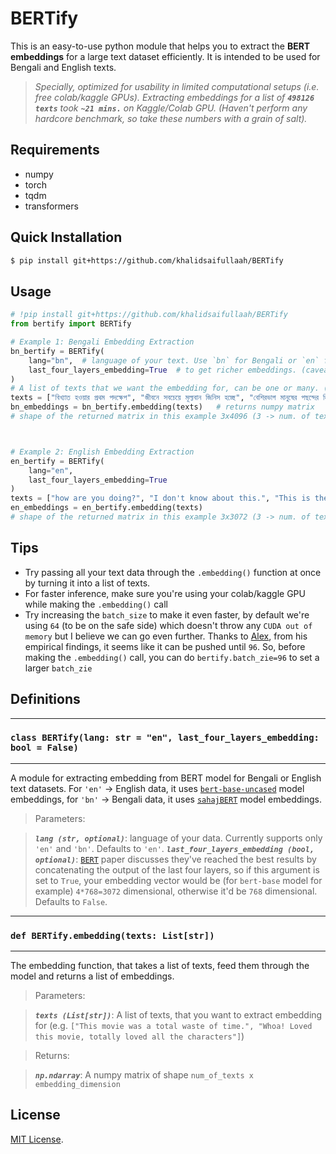 # BERTify

This is an easy-to-use python module that helps you to extract the **BERT embeddings** for a large text dataset efficiently. It is intended to be used for Bengali and English texts.

>_Specially, optimized for usability in limited computational setups (i.e. free colab/kaggle GPUs). Extracting embeddings for a list of **`498126 texts`** took **`~21 mins.`** on Kaggle/Colab GPU. (Haven't perform any hardcore benchmark, so take these numbers with a grain of salt)._

## Requirements
- numpy
- torch
- tqdm
- transformers

## Quick Installation
```bash
$ pip install git+https://github.com/khalidsaifullaah/BERTify
```

## Usage

```python
# !pip install git+https://github.com/khalidsaifullaah/BERTify
from bertify import BERTify

# Example 1: Bengali Embedding Extraction
bn_bertify = BERTify(
    lang="bn",  # language of your text. Use `bn` for Bengali or `en` for English
    last_four_layers_embedding=True  # to get richer embeddings. (caveat: dimension is high)
)
# A list of texts that we want the embedding for, can be one or many. (You can turn your whole dataset into a list of texts and pass it into the method for faster embedding extraction)
texts = ["বিখ্যাত হওয়ার প্রথম পদক্ষেপ", "জীবনে সবচেয়ে মূল্যবান জিনিস হচ্ছে", "বেশিরভাগ মানুষের পছন্দের জিনিস হচ্ছে"]
bn_embeddings = bn_bertify.embedding(texts)   # returns numpy matrix 
# shape of the returned matrix in this example 3x4096 (3 -> num. of texts, 4096 -> embedding dim.)



# Example 2: English Embedding Extraction
en_bertify = BERTify(
    lang="en",
    last_four_layers_embedding=True
)
texts = ["how are you doing?", "I don't know about this.", "This is the most important thing."]
en_embeddings = en_bertify.embedding(texts) 
# shape of the returned matrix in this example 3x3072 (3 -> num. of texts, 3072 -> embedding dim.)
```

## Tips

- Try passing all your text data through the `.embedding()` function at once by turning it into a list of texts.
- For faster inference, make sure you're using your colab/kaggle GPU while making the `.embedding()` call
- Try increasing the `batch_size` to make it even faster, by default we're using `64` (to be on the safe side) which doesn't throw any `CUDA out of memory` but I believe we can go even further. Thanks to [Alex](https://afmck.in/), from his empirical findings, it seems like it can be pushed until `96`. So, before making the `.embedding()` call, you can do `bertify.batch_zie=96` to set a larger `batch_zie`

## Definitions
---------------
### **`class BERTify(lang: str = "en", last_four_layers_embedding: bool = False)`**
---------------
A module for extracting embedding from BERT model for Bengali or English text datasets.
    For `'en'` -> English data, it uses [`bert-base-uncased`](https://huggingface.co/bert-base-uncased) model embeddings, 
    for `'bn'` -> Bengali data, it uses [`sahajBERT`](https://huggingface.co/neuropark/sahajBERT) model embeddings.

> Parameters:

> **_`lang (str, optional)`_**: language of your data. Currently supports only `'en'` and `'bn'`. Defaults to `'en'`.
**_`last_four_layers_embedding (bool, optional)`_**: [`BERT`](https://arxiv.org/abs/1810.04805) paper discusses they've reached the best results 
by concatenating the output of the last four layers, so if this argument is set to `True`, 
your embedding vector would be (for `bert-base` model for example) `4*768=3072` dimensional, otherwise it'd be `768` dimensional. Defaults to `False`.

---------------
### **`def BERTify.embedding(texts: List[str])`**
---------------
The embedding function, that takes a list of texts, feed them through the model and returns a list of embeddings.
> Parameters:

> **_`texts (List[str])`_**: A list of texts, that you want to extract embedding for (e.g. `["This movie was a total waste of time.", "Whoa! Loved this movie, totally loved all the characters"]`)

> Returns:

> **_`np.ndarray`_**: A numpy matrix of shape `num_of_texts x embedding_dimension`

## License

[MIT License](https://github.com/khalidsaifullaah/BERTify/blob/main/LICENSE).
